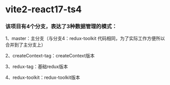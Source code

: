 # vite2-react17-ts4

### 该项目有4个分支，表达了3种数据管理的模式：


1、master：主分支（与分支4：redux-toolkit 代码相同，为了实际工作方便所以合并到了主分支上）

2、createContext-tag：createContext版本

3、redux-tag：基础redux版本

4、redux-toolkit：redux-toolkit版本
